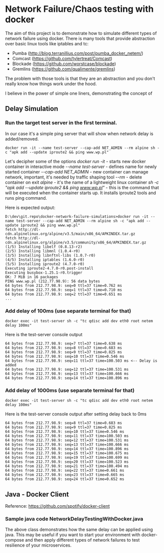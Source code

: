# Network Failure/Chaos testing with docker

The aim of this project is to demonstrate how to simulate different types of network failure using docker.
There is many tools that provide abstraction over basic linux tools like iptables and tc:
- Pumba (http://blog.terranillius.com/post/pumba_docker_netem/)
- Comcast (https://github.com/tylertreat/Comcast)
- Blockade (https://github.com/worstcase/blockade)
- Gremlins (https://github.com/qualimente/gremlins)

The problem with those tools is that they are an abstraction and you don't really know how things work under the hood.

I believe in the power of simple one liners, demonstrating the concept of  

## Delay Simulation

### Run the target test server in the first terminal. 
In our case it's a simple ping server that will show when network delay is added/removed.
 
```
docker run -it --name test-server --cap-add NET_ADMIN --rm alpine sh -c "apk add --update iproute2 && ping www.wp.pl"
```

Let's decipher some of the options
_docker run -it_        - starts new docker container in interactive mode
_--name test-server_    - defines name for newly started container
_--cap-add NET_ADMIN_   - new container can manage network, important, it's needed by traffic shaping tool
_--rm_                  - delete container on exit
_alpine_                - it's the name of a lightweight linux container
_sh -c "apk add --update iproute2 && ping www.wp.pl"_ - this is the command that will be executed when the container starts up. It installs iproute2 tools and runs ping command. 

Here is expected output:
```
D:\dev\git.repo\docker-network-failure-simulations>docker run -it --name test-server --cap-add NET_ADMIN --rm alpine sh -c "apk add --update iproute2 && ping www.wp.pl"
fetch http://dl-cdn.alpinelinux.org/alpine/v3.5/main/x86_64/APKINDEX.tar.gz
fetch http://dl-cdn.alpinelinux.org/alpine/v3.5/community/x86_64/APKINDEX.tar.gz
(1/5) Installing libelf (0.8.13-r2)
(2/5) Installing libmnl (1.0.4-r0)
(3/5) Installing libnftnl-libs (1.0.7-r0)
(4/5) Installing iptables (1.6.0-r0)
(5/5) Installing iproute2 (4.7.0-r0)
Executing iproute2-4.7.0-r0.post-install
Executing busybox-1.25.1-r0.trigger
OK: 7 MiB in 16 packages
PING www.wp.pl (212.77.98.9): 56 data bytes
64 bytes from 212.77.98.9: seq=0 ttl=37 time=0.762 ms
64 bytes from 212.77.98.9: seq=1 ttl=37 time=0.710 ms
64 bytes from 212.77.98.9: seq=2 ttl=37 time=0.651 ms
...
```

### Add delay of 100ms (use separate terminal for that)
```
docker exec -it test-server sh -c "tc qdisc add dev eth0 root netem delay 100ms"
```

Here is the test-server console output
```
64 bytes from 212.77.98.9: seq=7 ttl=37 time=0.638 ms
64 bytes from 212.77.98.9: seq=8 ttl=37 time=0.683 ms
64 bytes from 212.77.98.9: seq=9 ttl=37 time=0.825 ms
64 bytes from 212.77.98.9: seq=10 ttl=37 time=0.546 ms
64 bytes from 212.77.98.9: seq=11 ttl=37 time=100.503 ms <-- Delay is added
64 bytes from 212.77.98.9: seq=12 ttl=37 time=100.531 ms
64 bytes from 212.77.98.9: seq=13 ttl=37 time=100.666 ms
64 bytes from 212.77.98.9: seq=14 ttl=37 time=100.896 ms
```

### Add delay of 1000ms (use separate terminal for that)
```
docker exec -it test-server sh -c "tc qdisc add dev eth0 root netem delay 100ms"
```

Here is the test-server console output after setting delay back to 0ms

```
64 bytes from 212.77.98.9: seq=8 ttl=37 time=0.683 ms
64 bytes from 212.77.98.9: seq=9 ttl=37 time=0.825 ms
64 bytes from 212.77.98.9: seq=10 ttl=37 time=0.546 ms
64 bytes from 212.77.98.9: seq=11 ttl=37 time=100.503 ms
64 bytes from 212.77.98.9: seq=12 ttl=37 time=100.531 ms
64 bytes from 212.77.98.9: seq=13 ttl=37 time=100.666 ms
64 bytes from 212.77.98.9: seq=14 ttl=37 time=100.896 ms
64 bytes from 212.77.98.9: seq=15 ttl=37 time=100.675 ms
64 bytes from 212.77.98.9: seq=19 ttl=37 time=100.699 ms
64 bytes from 212.77.98.9: seq=20 ttl=37 time=100.523 ms
64 bytes from 212.77.98.9: seq=21 ttl=37 time=100.494 ms
64 bytes from 212.77.98.9: seq=22 ttl=37 time=0.661 ms
64 bytes from 212.77.98.9: seq=23 ttl=37 time=0.665 ms
64 bytes from 212.77.98.9: seq=24 ttl=37 time=0.652 ms
```

## Java - Docker Client 

Reference: https://github.com/spotify/docker-client

### Sample java code NetworkDelayTestingWithDocker.java 

The above class demonstrates how the same delay can be applied using java. 
This may be useful if you want to start your environment with docker-compose and then apply 
different types of network failures to test resilience of your microservices.